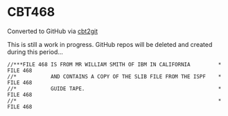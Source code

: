 # CBT468
Converted to GitHub via [cbt2git](https://github.com/wizardofzos/cbt2git)

This is still a work in progress. GitHub repos will be deleted and created during this period...

```
//***FILE 468 IS FROM MR WILLIAM SMITH OF IBM IN CALIFORNIA         *   FILE 468
//*           AND CONTAINS A COPY OF THE SLIB FILE FROM THE ISPF    *   FILE 468
//*           GUIDE TAPE.                                           *   FILE 468
//*                                                                 *   FILE 468
```
